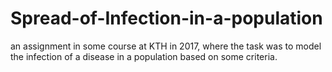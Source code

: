 # Spread-of-Infection-in-a-population
an assignment in some course at KTH in 2017, where the task was to model the infection of a disease in a population based on some criteria.
